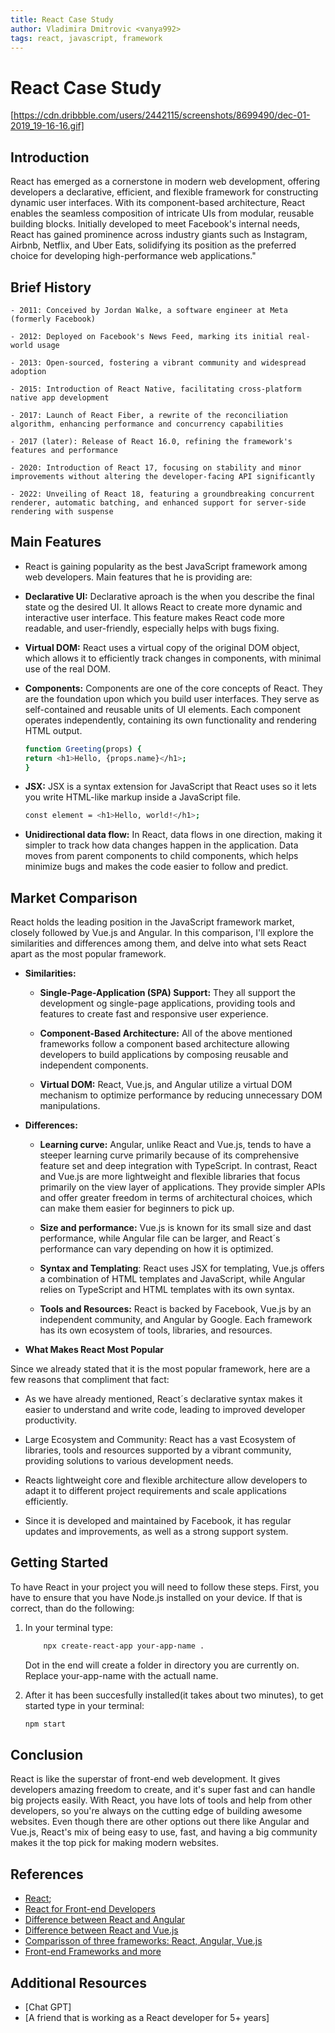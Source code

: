 ```yaml
---
title: React Case Study
author: Vladimira Dmitrovic <vanya992>
tags: react, javascript, framework
---
```


# React Case Study

[https://cdn.dribbble.com/users/2442115/screenshots/8699490/dec-01-2019_19-16-16.gif]

## Introduction

React has emerged as a cornerstone in modern web development, offering developers a declarative, efficient, and flexible framework for constructing dynamic user interfaces. With its component-based architecture, React enables the seamless composition of intricate UIs from modular, reusable building blocks. Initially developed to meet Facebook's internal needs, React has gained prominence across industry giants such as Instagram, Airbnb, Netflix, and Uber Eats, solidifying its position as the preferred choice for developing high-performance web applications."

## Brief History

    - 2011: Conceived by Jordan Walke, a software engineer at Meta (formerly Facebook)

    - 2012: Deployed on Facebook's News Feed, marking its initial real-world usage

    - 2013: Open-sourced, fostering a vibrant community and widespread adoption

    - 2015: Introduction of React Native, facilitating cross-platform native app development

    - 2017: Launch of React Fiber, a rewrite of the reconciliation algorithm, enhancing performance and concurrency capabilities

    - 2017 (later): Release of React 16.0, refining the framework's features and performance

    - 2020: Introduction of React 17, focusing on stability and minor improvements without altering the developer-facing API significantly

    - 2022: Unveiling of React 18, featuring a groundbreaking concurrent renderer, automatic batching, and enhanced support for server-side rendering with suspense

## Main Features

- React is gaining popularity as the best JavaScript framework among web developers. Main features that he is providing are:

- **Declarative UI:** Declarative aproach is the when you describe the final state og the desired UI. It allows React to create more dynamic and interactive user interface. This feature makes React code more readable, and user-friendly, especially helps with bugs fixing.

- **Virtual DOM:** React uses a virtual copy of the original DOM object, which allows it to efficiently track changes in components, with minimal use of the real DOM.

- **Components:** Components are one of the core concepts of React. They are the foundation upon which you build user interfaces. They serve as self-contained and reusable units of UI elements. Each component operates independently, containing its own functionality and rendering HTML output.

  ```bash
  function Greeting(props) {
  return <h1>Hello, {props.name}</h1>;
  }
  ```

- **JSX:** JSX is a syntax extension for JavaScript that React uses so it lets you write HTML-like markup inside a JavaScript file.

  ```bash
  const element = <h1>Hello, world!</h1>;
  ```

- **Unidirectional data flow:** In React, data flows in one direction, making it simpler to track how data changes happen in the application. Data moves from parent components to child components, which helps minimize bugs and makes the code easier to follow and predict.

## Market Comparison

React holds the leading position in the JavaScript framework market, closely followed by Vue.js and Angular. In this comparison, I'll explore the similarities and differences among them, and delve into what sets React apart as the most popular framework.

- **Similarities:**

  - **Single-Page-Application (SPA) Support:** They all support the development og single-page applications, providing tools and features to create fast and responsive user experience.

  - **Component-Based Architecture:** All of the above mentioned frameworks follow a component based architecture allowing developers to build applications by composing reusable and independent components.

  - **Virtual DOM:** React, Vue.js, and Angular utilize a virtual DOM mechanism to optimize performance by reducing unnecessary DOM manipulations.

- **Differences:**

  - **Learning curve:** Angular, unlike React and Vue.js, tends to have a steeper learning curve primarily because of its comprehensive feature set and deep integration with TypeScript. In contrast, React and Vue.js are more lightweight and flexible libraries that focus primarily on the view layer of applications. They provide simpler APIs and offer greater freedom in terms of architectural choices, which can make them easier for beginners to pick up.

  - **Size and performance:** Vue.js is known for its small size and dast performance, while Angular file can be larger, and React´s performance can vary depending on how it is optimized.

  - **Syntax and Templating**: React uses JSX for templating, Vue.js offers a combination of HTML templates and JavaScript, while Angular relies on TypeScript and HTML templates with its own syntax.

  - **Tools and Resources:** React is backed by Facebook, Vue.js by an independent community, and Angular by Google. Each framework has its own ecosystem of tools, libraries, and resources.

- **What Makes React Most Popular**

Since we already stated that it is the most popular framework, here are a few reasons that compliment that fact:

- As we have already mentioned, React´s declarative syntax makes it easier to understand and write code, leading to improved developer productivity.

- Large Ecosystem and Community: React has a vast Ecosystem of libraries, tools and resources supported by a vibrant community, providing solutions to various development needs.

- Reacts lightweight core and flexible architecture allow developers to adapt it to different project requirements and scale applications efficiently.

- Since it is developed and maintained by Facebook, it has regular updates and improvements, as well as a strong support system.

## Getting Started

To have React in your project you will need to follow these steps. First, you have to ensure that you have Node.js installed on your device. If that is correct, than do the following:

1. In your terminal type:

   ```bash
       npx create-react-app your-app-name .
   ```

   Dot in the end will create a folder in directory you are currently on. Replace your-app-name with the actuall name.

2. After it has been succesfully installed(it takes about two minutes), to get started type in your terminal:
   ```bash
   npm start
   ```

## Conclusion

React is like the superstar of front-end web development. It gives developers amazing freedom to create, and it's super fast and can handle big projects easily. With React, you have lots of tools and help from other developers, so you're always on the cutting edge of building awesome websites. Even though there are other options out there like Angular and Vue.js, React's mix of being easy to use, fast, and having a big community makes it the top pick for making modern websites.

## References

- [React](https://react.dev);
- [React for Front-end Developers](https://www.educative.io)
- [Difference between React and Angular](https://www.ailoitte.com/blog/difference-between-react-and-angular/)
- [Difference between React and Vue.js](https://youtu.be/dQw4w9WgXcQ)
- [Comparisson of three frameworks: React, Angular, Vue.js](https://www.yourteaminindia.com/blog/angular-vs-react-vs-vue#:~:text=Q%3A%20Which%20is%20more%20popular,%25%20and%2018.97%25%2C%20respectively)
- [Front-end Frameworks and more](https://www.simform.com/blog/best-frontend-frameworks/)

## Additional Resources

- [Chat GPT]
- [A friend that is working as a React developer for 5+ years]
